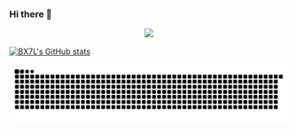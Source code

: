 ### Hi there 👋
<div align="center">
  <a href="https://github.com/rafaballerini">
  <img height="180em" src="https://github-readme-stats.vercel.app/api?username=rafaballerini&show_icons=true&theme=dracula&include_all_commits=true&count_private=true"/>
</div>

![BX7L's GitHub stats](https://github-readme-stats.vercel.app/api?username=BX7L&show_icons=true&theme=radical)


![Snake animation](https://github.com/BX7L/BX7L/blob/output/github-contribution-grid-snake.svg)
